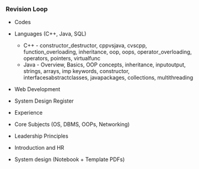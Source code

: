 ### Revision Loop

* Codes
* Languages (C++, Java, SQL)
  * C++ - constructor_destructor, cppvsjava, cvscpp, function_overloading, inheritance, oop, oops, operator_overloading, operators, pointers, virtualfunc
  * Java - Overview, Basics, OOP concepts, inheritance, inputoutput, strings, arrays, imp keywords, constructor, interfacesabstractclasses, javapackages, collections, multithreading
* Web Development
* System Design Register
* Experience
* Core Subjects (OS, DBMS, OOPs, Networking)
* Leadership Principles
* Introduction and HR

* System design (Notebook + Template PDFs)